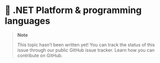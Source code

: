 # 🔧 .NET Platform & programming languages

> **Note**
> 
> This topic hasn’t been written yet! You can track the status of this issue through our public GitHub issue tracker. Learn how you can contribute on GitHub.